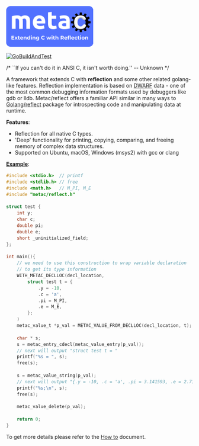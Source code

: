 <img src="doc/logo/metac-logo-noborder-4171x1956.png" alt="metac logo" style="height: 110px;"/>

[![GoBuildAndTest](https://github.com/aodinokov/metac/actions/workflows/buildAndTest.yaml/badge.svg)](https://github.com/aodinokov/metac/actions/workflows/buildAndTest.yaml)

/* ``If you can't do it in
ANSI C, it isn't worth doing.''
-- Unknown */

A framework that extends C with **reflection** and some other related golang-like features.
Reflection implementation is based on [DWARF](https://en.wikipedia.org/wiki/DWARF) data - one of the most common debugging information formats used by debuggers like gdb or lldb. Metac/reflect offers a familiar API similar in many ways to [Golang/reflect](https://pkg.go.dev/reflect) package for introspecting code and manipulating data at runtime. 

**Features**:

* Reflection for all native C types.
* 'Deep' functionality for printing, copying, comparing, and freeing memory of complex data structures.
* Supported on Ubuntu, macOS, Windows (msys2) with gcc or clang

[**Example**](/examples/c_app_simplest/):

```c
#include <stdio.h>  // printf
#include <stdlib.h> // free
#include <math.h>   // M_PI, M_E
#include "metac/reflect.h"

struct test {
    int y;
    char c;
    double pi;
    double e;
    short _uninitialized_field;
};

int main(){
    // we need to use this construction to wrap variable declaration
    // to get its type information
    WITH_METAC_DECLLOC(decl_location,
        struct test t = {
            .y = -10,
            .c = 'a',
            .pi = M_PI,
            .e = M_E,
        };
    )
    metac_value_t *p_val = METAC_VALUE_FROM_DECLLOC(decl_location, t);

    char * s;
    s = metac_entry_cdecl(metac_value_entry(p_val));
    // next will output "struct test t = "
    printf("%s = ", s);
    free(s);

    s = metac_value_string(p_val);
    // next will output "{.y = -10, .c = 'a', .pi = 3.141593, .e = 2.718282, ._uninitialized_field = 0,};\n"
    printf("%s;\n", s);
    free(s);

    metac_value_delete(p_val);

    return 0;
}
```

To get more details please refer to the [How to](/doc/demo/README.md#how-to-demo) document.